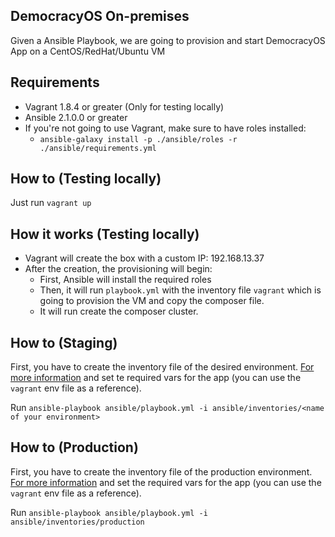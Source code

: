 ## DemocracyOS On-premises

Given a Ansible Playbook, we are going to provision and start DemocracyOS App on a CentOS/RedHat/Ubuntu VM

## Requirements

- Vagrant 1.8.4 or greater (Only for testing locally)
- Ansible 2.1.0.0 or greater
- If you're not going to use Vagrant, make sure to have roles installed:
	* `ansible-galaxy install -p ./ansible/roles -r ./ansible/requirements.yml`


## How to (Testing locally)

Just run `vagrant up`

## How it works (Testing locally)

- Vagrant will create the box with a custom IP: 192.168.13.37
- After the creation, the provisioning will begin:
	- First, Ansible will install the required roles
	- Then, it will run `playbook.yml` with the inventory file `vagrant` which is going to provision the VM and copy the composer file.
	- It will run create the composer cluster.

## How to (Staging)

First, you have to create the inventory file of the desired environment. [For more information](http://docs.ansible.com/ansible/intro_inventory.html) and set te required vars for the app (you can use the `vagrant` env file as a reference).

Run `ansible-playbook ansible/playbook.yml -i ansible/inventories/<name of your environment>`

## How to (Production)

First, you have to create the inventory file of the production environment. [For more information](http://docs.ansible.com/ansible/intro_inventory.html) and set the required vars for the app (you can use the `vagrant` env file as a reference).

Run `ansible-playbook ansible/playbook.yml -i ansible/inventories/production`
